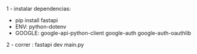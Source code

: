 1 - instalar dependencias:
  * pip install fastapi 
  * ENV: python-dotenv
  * GOOGLE: google-api-python-client google-auth google-auth-oauthlib

2 - correr : fastapi dev main.py